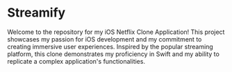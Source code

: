 # Streamify
Welcome to the repository for my iOS Netflix Clone Application! This project showcases my passion for iOS development and my commitment to creating immersive user experiences. Inspired by the popular streaming platform, this clone demonstrates my proficiency in Swift and my ability to replicate a complex application's functionalities.
